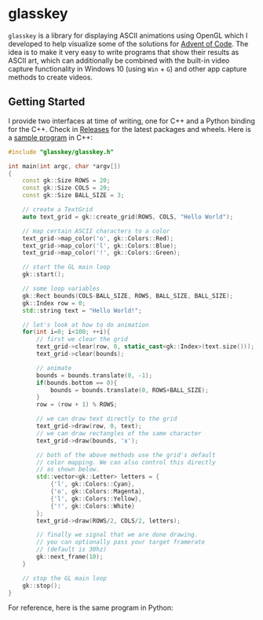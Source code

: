 # glasskey
`glasskey` is a library for displaying ASCII animations using OpenGL which I developed
to help visualize some of the solutions for [Advent of Code](http://adventofcode.com).
The idea is to make it very easy to write programs that show their results as ASCII
art, which can additionally be combined with the built-in video capture functionality
in Windows 10 (using `Win` + `G`) and other app capture methods to create videos.

## Getting Started

I provide two interfaces at time of writing, one for C++ and a Python binding for the
C++. Check in [Releases](https://github.com/matajoh/glasskey/releases) for the latest
packages and wheels. Here is a [sample program](samples/cpp/hello_world.cpp) in C++:

```c++
#include "glasskey/glasskey.h"

int main(int argc, char *argv[])
{
    const gk::Size ROWS = 20;
    const gk::Size COLS = 20;
    const gk::Size BALL_SIZE = 3;

    // create a TextGrid
    auto text_grid = gk::create_grid(ROWS, COLS, "Hello World");

    // map certain ASCII characters to a color
    text_grid->map_color('o', gk::Colors::Red);
    text_grid->map_color('l', gk::Colors::Blue);
    text_grid->map_color('!', gk::Colors::Green);

    // start the GL main loop
    gk::start();

    // some loop variables
    gk::Rect bounds(COLS-BALL_SIZE, ROWS, BALL_SIZE, BALL_SIZE);
    gk::Index row = 0;
    std::string text = "Hello World!";

    // let's look at how to do animation
    for(int i=0; i<100; ++i){
        // first we clear the grid
        text_grid->clear(row, 0, static_cast<gk::Index>(text.size()));
        text_grid->clear(bounds);

        // animate        
        bounds = bounds.translate(0, -1);
        if(bounds.bottom == 0){
            bounds = bounds.translate(0, ROWS+BALL_SIZE);
        }
        row = (row + 1) % ROWS;

        // we can draw text directly to the grid
        text_grid->draw(row, 0, text);
        // we can draw rectangles of the same character
        text_grid->draw(bounds, 'x');

        // both of the above methods use the grid's default
        // color mapping. We can also control this directly
        // as shown below.
        std::vector<gk::Letter> letters = {
            {'l', gk::Colors::Cyan},
            {'o', gk::Colors::Magenta},
            {'l', gk::Colors::Yellow},
            {'!', gk::Colors::White}
        };
        text_grid->draw(ROWS/2, COLS/2, letters);

        // finally we signal that we are done drawing.
        // you can optionally pass your target framerate
        // (default is 30hz)
        gk::next_frame(10);
    }

    // stop the GL main loop
    gk::stop();
}
```

For reference, here is the same program in Python:

